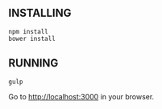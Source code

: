 ## INSTALLING

```
npm install
bower install
```

## RUNNING

```
gulp
```

Go to [http://localhost:3000](http://localhost:3000) in your browser.
